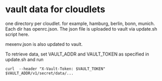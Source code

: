 # vault data for cloudlets

one directory per cloudlet. for example, hamburg, berlin, bonn, munich. Each dir has openrc.json. The json file is uploaded to vault via update.sh script here.

mexenv.json is also updated to vault.

To retrieve data, set VAULT_ADDR and VAULT_TOKEN as specified in update.sh and run

```
curl  --header "X-Vault-Token: $VAULT_TOKEN"  $VAULT_ADDR/v1/secret/data/...
```
